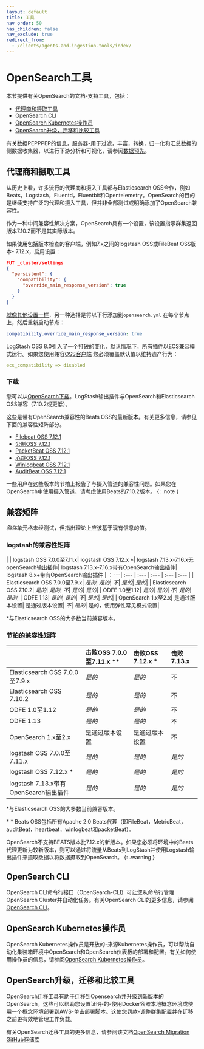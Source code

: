 ```yaml
---
layout: default
title: 工具
nav_order: 50
has_children: false
nav_exclude: true
redirect_from:
  - /clients/agents-and-ingestion-tools/index/
---
```


# OpenSearch工具

本节提供有关OpenSearch的文档-支持工具，包括：

- [代理商和摄取工具](#agents-and-ingestion-tools)
- [OpenSearch CLI](#opensearch-cli)
- [OpenSearch Kubernetes操作员](#opensearch-kubernetes-operator)
- [OpenSearch升级，迁移和比较工具](#opensearch-upgrade-migration-and-comparison-tools)

有关数据PEPPPEP的信息，服务器-用于过滤，丰富，转换，归一化和汇总数据的侧数据收集器，以进行下游分析和可视化，请参阅[数据预先]({{site.url}}{{site.baseurl}}/data-prepper/index/)。

## 代理商和摄取工具

从历史上看，许多流行的代理商和摄入工具都与Elasticsearch OSS合作，例如Beats，Logstash，Fluentd，Fluentbit和Opentelemetry。OpenSearch的目的是继续支持广泛的代理和摄入工具，但并非全部测试或明确添加了OpenSearch兼容性。

作为一种中间兼容性解决方案，OpenSearch具有一个设置，该设置指示群集返回版本7.10.2而不是其实际版本。

如果使用包括版本检查的客户端，例如7.x之间的logstash OSS或FileBeat OSS版本- 7.12.x，启用设置：

```json
PUT _cluster/settings
{
  "persistent": {
    "compatibility": {
      "override_main_response_version": true
    }
  }
}
```

[就像其他设置一样]({{site.url}}{{site.baseurl}}/install-and-configure/configuring-opensearch/)，另一种选择是将以下行添加到`opensearch.yml` 在每个节点上，然后重新启动节点：

```yml
compatibility.override_main_response_version: true
```

LogStash OSS 8.0引入了一个打破的变化，默认情况下，所有插件以ECS兼容模式运行。如果您使用兼容[OSS客户端](#compatibility-matrices) 您必须覆盖默认值以维持遗产行为：

```yml
ecs_compatibility => disabled
```

### 下载

您可以从[OpenSearch下载](https://opensearch.org/downloads.html)。LogStash输出插件与OpenSearch和Elasticsearch OSS兼容（7.10.2或更低）。

这些是带有OpenSearch兼容性的Beats OSS的最新版本。有关更多信息，请参见下面的兼容性矩阵部分。

- [Filebeat OSS 7.12.1](https://www.elastic.co/downloads/past-releases/filebeat-oss-7-12-1)
- [公制OSS 7.12.1](https://www.elastic.co/downloads/past-releases/metricbeat-oss-7-12-1)
- [PacketBeat OSS 7.12.1](https://www.elastic.co/downloads/past-releases/packetbeat-oss-7-12-1)
- [心跳OSS 7.12.1](https://elastic.co/downloads/past-releases/heartbeat-oss-7-12-1)
- [Winlogbeat OSS 7.12.1](https://www.elastic.co/downloads/past-releases/winlogbeat-oss-7-12-1)
- [AuditBeat OSS 7.12.1](https://elastic.co/downloads/past-releases/auditbeat-oss-7-12-1)

一些用户在这些版本的节拍上报告了与摄入管道的兼容性问题。如果您在OpenSearch中使用摄入管道，请考虑使用Beats的7.10.2版本。
{: .note }


## 兼容矩阵

*斜体*单元格未经测试，但指出理论上应该基于现有信息的值。


### logstash的兼容性矩阵

| | logstash OSS 7.0.0至7.11.x| logstash OSS 7.12.x \*| logstash 7.13.x-7.16.x无openSearch输出插件| logstash 7.13.x-7.16.x带有OpenSearch输出插件| logstash 8.x+带有OpenSearch输出插件
| ：---| :--- | :--- | :--- | :--- | :--- |
| Elasticsearch OSS 7.0.0至7.9.x| *是的*| *是的*| *不*| *是的*| *是的*|
| Elasticsearch OSS 7.10.2| *是的*| *是的*| *不*| *是的*| *是的*|
| ODFE 1.0至1.12| *是的*| *是的*| *不*| *是的*| *是的*|
| ODFE 1.13| *是的*| *是的*| *不*| *是的*| *是的*|
| OpenSearch 1.x至2.x| 是通过版本设置| 是通过版本设置| *不*| *是的*| 是的，使用弹性常见模式设置|

\*与Elasticsearch OSS的大多数当前兼容版本。


### 节拍的兼容性矩阵

| | 击败OSS 7.0.0至7.11.x \*\*| 击败OSS 7.12.x \*| 击败7.13.x|
| :--- | :--- | :--- | :--- |
| Elasticsearch OSS 7.0.0至7.9.x| *是的*| *是的*| 不|
| Elasticsearch OSS 7.10.2| *是的*| *是的*| 不|
| ODFE 1.0至1.12| *是的*| *是的*| 不|
| ODFE 1.13| *是的*| *是的*| 不|
| OpenSearch 1.x至2.x| 是通过版本设置| 是通过版本设置| 不|
| logstash OSS 7.0.0至7.11.x| *是的*| *是的*| *是的*|
| logstash OSS 7.12.x \*| *是的*| *是的*| *是的*|
| logstash 7.13.x带有OpenSearch输出插件| *是的*| *是的*| *是的*|

\*与Elasticsearch OSS的大多数当前兼容版本。

\* \* Beats OSS包括所有Apache 2.0 Beats代理（即FileBeat，MetricBeat，auditBeat，heartbeat，winlogbeat和packetBeat）。

OpenSearch不支持BEATS版本比7.12.x的新版本。如果您必须将环境中的Beats代理更新为较新版本，则可以通过将流量从Beats到LogStash并使用Logstash输出插件来摄取数据以将数据摄取到OpenSearch。
{: .warning }

## OpenSearch CLI

OpenSearch CLI命令行接口（OpenSearch-CLI）可让您从命令行管理OpenSearch Cluster并自动化任务。有关OpenSearch CLI的更多信息，请参阅[OpenSearch CLI]({{site.url}}{{site.baseurl}}/tools/cli/)。

## OpenSearch Kubernetes操作员

OpenSearch Kubernetes操作员是开放的-来源Kubernetes操作员，可以帮助自动化集装箱环境中OpenSearch和OpenSearch仪表板的部署和配置。有关如何使用操作员的信息，请参阅[OpenSearch Kubernetes操作员]({{site.url}}{{site.baseurl}}/tools/k8s-operator/)。

## OpenSearch升级，迁移和比较工具

OpenSearch迁移工具有助于迁移到Opensearch并升级到新版本的OpenSearch。这些可以帮助您设置证明-的-使用Docker容器本地概念环境或使用一个概念环境部署到AWS-单击部署脚本。这使您罚款-调整群集配置并在迁移之前更有效地管理工作负载。

有关OpenSearch迁移工具的更多信息，请参阅该文档[OpenSearch Migration GitHub存储库](https://github.com/opensearch-project/opensearch-migrations/tree/capture-and-replay-v0.1.0)

